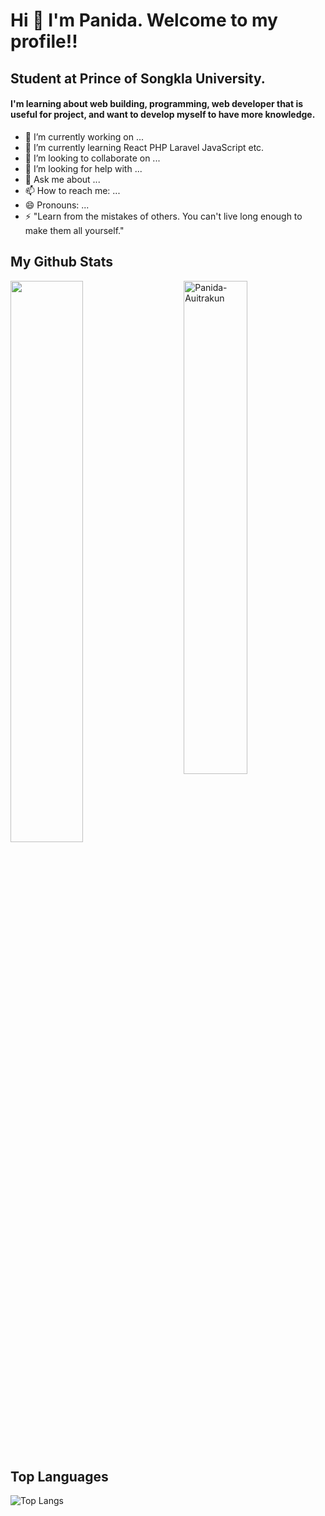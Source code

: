 # Hi 👋 I'm Panida. Welcome to my profile!!
## Student at Prince of Songkla University.
#### I'm learning about web building, programming, web developer that is useful for project, and want to develop myself to have more knowledge.

- 🔭 I’m currently working on ...
- 🌱 I’m currently learning React PHP Laravel JavaScript etc.
- 👯 I’m looking to collaborate on ...
- 🤔 I’m looking for help with ...
- 💬 Ask me about ...
- 📫 How to reach me: ...
- 😄 Pronouns: ...
- ⚡ "Learn from the mistakes of others. You can't live long enough to make them all yourself."

## My Github Stats

<img src="https://github-readme-stats.vercel.app/api?username=Panida-Auitrakun&show_icons=true&theme=radical" alt="Panida-Auitrakun" width="45%" align="right"/>
<img  src="https://github-readme-streak-stats.herokuapp.com/?user=Panida-Auitrakun&theme=dark" width="48%" >

## Top Languages
  
  ![Top Langs](https://github-readme-stats.vercel.app/api/top-langs/?username=Panida-Auitrakun&layout=compact)

